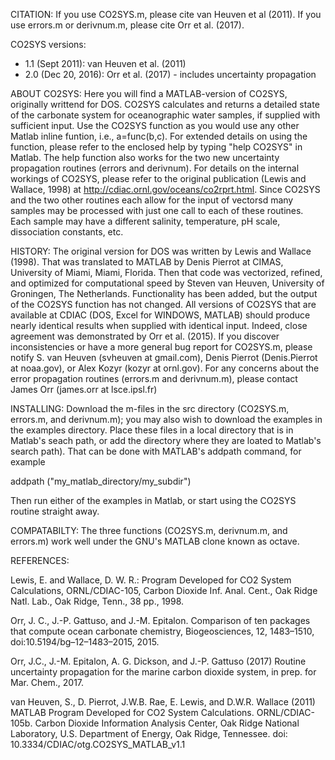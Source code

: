 CITATION:
If you use CO2SYS.m, please cite van Heuven et al (2011).
If you use errors.m or derivnum.m, please cite Orr et al. (2017).

CO2SYS versions:
- 1.1 (Sept 2011): van Heuven et al. (2011) 
- 2.0 (Dec 20, 2016): Orr et al. (2017) - includes uncertainty propagation

ABOUT CO2SYS:
Here you will find a MATLAB-version of CO2SYS, originally writtend for DOS. CO2SYS calculates
and returns a detailed state of the carbonate system for oceanographic water samples, if
supplied with sufficient input. Use the CO2SYS function as you would use any other Matlab
inline funtion, i.e., a=func(b,c). For extended details on using the function, please refer to
the enclosed help by typing "help CO2SYS" in Matlab.  The help function also works for
the two new uncertainty propagation routines (errors and derivnum). For details on the internal
workings of CO2SYS, please refer to the original publication (Lewis and Wallace, 1998) at
http://cdiac.ornl.gov/oceans/co2rprt.html. Since CO2SYS and the two other routines each allow
for the input of vectorsd many samples may be processed with just one call to each of these
routines. Each sample may have a different salinity, temperature, pH scale, dissociation
constants, etc.

HISTORY:
The original version for DOS was written by Lewis and Wallace (1998). That was translated to
MATLAB by Denis Pierrot at CIMAS, University of Miami, Miami, Florida. Then that code was
vectorized, refined, and optimized for computational speed by Steven van Heuven, University of
Groningen, The Netherlands. Functionality has been added, but the output of the CO2SYS function
has not changed. All versions of CO2SYS that are available at CDIAC (DOS, Excel for WINDOWS,
MATLAB) should produce nearly identical results when supplied with identical input. Indeed,
close agreement was demonstrated by Orr et al. (2015). If you discover inconsistencies or have
a more general bug report for CO2SYS.m, please notify S. van Heuven (svheuven at gmail.com),
Denis Pierrot (Denis.Pierrot at noaa.gov), or Alex Kozyr (kozyr at ornl.gov). For any concerns
about the error propagation routines (errors.m and derivnum.m), please contact James Orr
(james.orr at lsce.ipsl.fr)

INSTALLING:
Download the m-files in the src directory (CO2SYS.m, errors.m, and derivnum.m); you may also
wish to download the examples in the examples directory.  Place these files in a local
directory that is in Matlab's seach path, or add the directory where they are loated to Matlab's
search path). That can be done with MATLAB's addpath command, for example

addpath ("my_matlab_directory/my_subdir")

Then run either of the examples in Matlab, or start using the CO2SYS routine straight
away.

COMPATABILTY:
The three functions (CO2SYS.m, derivnum.m, and errors.m) work well under the GNU's MATLAB clone
known as octave.


REFERENCES:

Lewis, E. and Wallace, D. W. R.: Program Developed for CO2 System Calculations, ORNL/CDIAC-105,
Carbon Dioxide Inf.  Anal. Cent., Oak Ridge Natl. Lab., Oak Ridge, Tenn., 38 pp., 1998.

Orr, J. C., J.-P. Gattuso, and J.-M. Epitalon. Comparison of ten packages that compute ocean
carbonate chemistry, Biogeosciences, 12, 1483–1510, doi:10.5194/bg–12–1483–2015, 2015.

Orr, J.C., J.-M. Epitalon, A. G. Dickson, and J.-P. Gattuso (2017) Routine uncertainty
propagation for the marine carbon dioxide system, in prep. for Mar. Chem., 2017.

van Heuven, S., D. Pierrot, J.W.B. Rae, E. Lewis, and D.W.R. Wallace (2011) MATLAB Program
Developed for CO2 System Calculations. ORNL/CDIAC-105b.  Carbon Dioxide Information Analysis
Center, Oak Ridge National Laboratory, U.S.  Department of Energy, Oak Ridge, Tennessee. doi:
10.3334/CDIAC/otg.CO2SYS_MATLAB_v1.1


